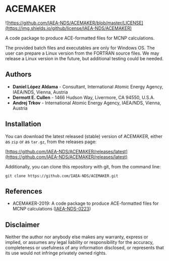 # ACEMAKER

![https://github.com/IAEA-NDS/ACEMAKER/blob/master/LICENSE](https://img.shields.io/github/license/IAEA-NDS/ACEMAKER) 

A code package to produce ACE-formatted files for MCNP calculations.

The provided batch files and executables are only for Windows OS. The user can prepare a Linux version from the FORTRAN source files. We may release a Linux version in the future, but additional testing could be needed.

## Authors

* **Daniel López Aldama** - Consultant, International Atomic Energy Agency, IAEA/NDS, Vienna, Austria
* **Dermott E. Cullen** - 1466 Hudson Way, Livermore, CA 94550, U.S.A.
* **Andrej Trkov** - International Atomic Energy Agency, IAEA/NDS, Vienna, Austria


## Installation

You can download the latest released (stable) version of ACEMAKER, either as `zip` or as `tar.gz`, from the releases page:

[https://github.com/IAEA-NDS/ACEMAKER/releases/latest](https://github.com/IAEA-NDS/ACEMAKER/releases/latest)


Additionally, you can clone this repository with git, from the command line:
```
git clone https://github.com/IAEA-NDS/ACEMAKER.git
```

## References

* ACEMAKER-2019: A code package to produce ACE-formatted files for MCNP calculations ([IAEA-NDS-0223](https://nds.iaea.org/publications/iaea-nds/iaea-nds-223.pdf))

## Disclaimer

Neither the author nor anybody else makes any warranty, express or implied, or assumes any legal liability or responsibility for the accuracy, completeness or usefulness of any information disclosed, or represents that its use would not infringe privately owned rights.
